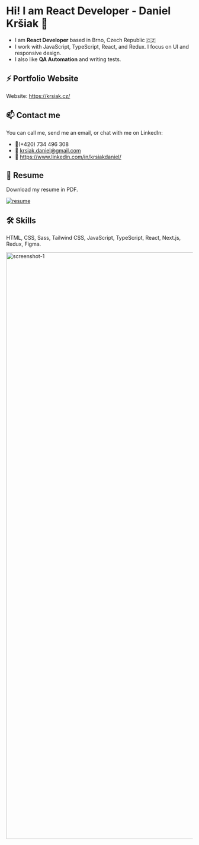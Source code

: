 # Hi! I am React Developer - Daniel Kršiak 👋

- I am **React Developer** based in Brno, Czech Republic 🇨🇿
- I work with JavaScript, TypeScript, React, and Redux. I focus on UI and responsive design.
- I also like **QA Automation** and writing tests.

## ⚡ Portfolio Website

Website: <https://krsiak.cz/>

## 📫 Contact me

You can call me, send me an email, or chat with me on LinkedIn:

- 📱(+420) 734 496 308
- 📧 krsiak.daniel@gmail.com
- 💬 <https://www.linkedin.com/in/krsiakdaniel/>

## 📝 Resume

Download my resume in PDF.

[![resume](https://github.com/krsiakdaniel/krsiakdaniel/assets/564906/1c095868-ab0f-44a2-a54a-4916f8000732)](https://drive.google.com/file/d/1x0LWu8I_3aqW34TJbxkciqNGX642bdvF/view?usp=sharing)

## 🛠️ Skills

HTML, CSS, Sass, Tailwind CSS, JavaScript, TypeScript, React, Next.js, Redux, Figma.

<img width="1582" alt="screenshot-1" src="https://github.com/krsiakdaniel/krsiakdaniel/assets/564906/a806c932-2316-4537-9800-cd8ebae51ff4">
